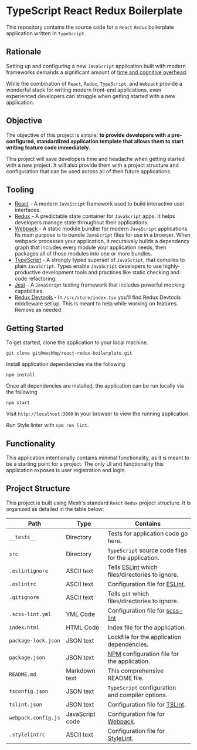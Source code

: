 # TypeScript React Redux Boilerplate

This repository contains the source code for a `React` `Redux` boilerplate application written in `TypeScript`. 

## Rationale 

Setting up and configuring a new `JavaScript` application built with modern frameworks demands a significant amount of [time and cognitive overhead](https://hackernoon.com/how-it-feels-to-learn-javascript-in-2016-d3a717dd577f). 

While the combination of `React`, `Redux`, `TypeScript`, and `Webpack` provide a wonderful stack for writing modern front-end applications, even experienced developers can struggle when getting started with a new application. 

## Objective

The objective of this project is simple: **to provide developers with a pre-configured, standardized application template that allows them to start writing feature code immediately**. 

This project will save developers time and headache when getting started with a new project. It will also provide them with a project structure and configuration that can be used across all of their future applications. 

## Tooling

* [React](https://reactjs.org/) - A modern `JavaScript` framework used to build interactive user interfaces. 
* [Redux](https://redux.js.org/) - A predictable state container for `JavaScript` apps. It helps developers manage state throughout their applications. 
* [Webpack](https://webpack.js.org/) - A static module bundler for modern `JavaScript` applications. Its main purpose is to bundle `JavaScript` files for use in a browser. When webpack processes your application, it recursively builds a dependency graph that includes every module your application needs, then packages all of those modules into one or more bundles.
* [TypeScript](https://www.typescriptlang.org/) - A strongly typed superset of `JavaScript`, that compiles to plain `JavaScript`. Types enable `JavaScript` developers to use highly-productive development tools and practices like static checking and code refactoring.
* [Jest](https://www.https://jestjs.io/) - A `JavaScript` testing framework that includes powerful mocking capabilities.
* [Redux Devtools](https://chrome.google.com/webstore/detail/redux-devtools/lmhkpmbekcpmknklioeibfkpmmfibljd?hl=en) - In `/src/store/index.tsx` you'll find Redux Devtools middleware set up. This is meant to help while working on features. Remove as needed. 

## Getting Started

To get started, clone the application to your local machine.

```
git clone git@meshhq/react-redux-boilerplate.git
```

Install application dependencies via the following 

```
npm install
```

Once all dependencies are installed, the application can be run locally via the following

```
npm start
```

Visit `http://localhost:3000` in your browser to view the running application. 

Run Style linter with `npm run lint`.

## Functionality 

This application intentionally contains minimal functionality, as it is meant to be a starting point for a project. The only UI and functionality this application exposes is user registration and login. 

## Project Structure

This project is built using Mesh's standard `React` `Redux` project structure. It is organized as detailed in the table below:

| Path                  | Type              | Contains                                                            
| ----------------------|-------------------|---------------------------------------------------------------------------|
| `__tests__`           | Directory         | Tests for application code go here.                                       |
| `src`                 | Directory         | `TypeScript` source code files for the application.                       |
| `.eslintignore`       | ASCII text        | Tells [ESLint](https://eslint.org/) which files/directories to ignore.    |
| `.eslintrc`           | ASCII text        | Configuration file for [ESLint](https://eslint.org/).                     |
| `.gitignore`          | ASCII text        | Tells `git` which files/directories to ignore.                            |
| `.scss-lint.yml`      | YML Code          | Configuration file for [scss-lint](https://github.com/brigade/scss-lint)  |
| `index.html`          | HTML Code         | Index file for the application.                                           |
| `package-lock.json`   | JSON text         | Lockfile for the application dependencies.                                |  
| `package.json`        | JSON text         | [NPM](https://www.npmjs.com/) configuration file for the application.     |
| `README.md`           | Markdown text     | This comprehensive README file.                                           |
| `tsconfig.json`       | JSON text         | `TypeScript` configuration and compiler options.                          |
| `tslint.json`         | JSON text         | Configuration file for [TSLint](https://github.com/palantir/tslint).      |
| `webpack.config.js`   | JavaScript code   | Configuration file for [Webpack](https://webpack.js.org/).                |    
| `.stylelintrc`        | ASCII text        | Configuration file for [StyleLint](https://stylelint.io/).                |





